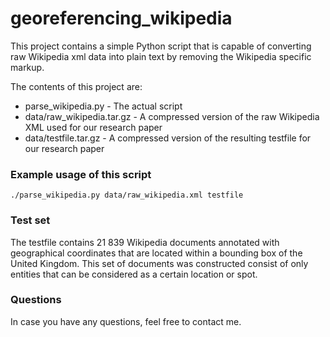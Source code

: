 georeferencing_wikipedia
========================

This project contains a simple Python script that is capable of converting raw Wikipedia xml data into plain text by removing the Wikipedia specific markup.

The contents of this project are:
* parse_wikipedia.py - The actual script
* data/raw_wikipedia.tar.gz - A compressed version of the raw Wikipedia XML used for our research paper
* data/testfile.tar.gz - A compressed version of the resulting testfile for our research paper

### Example usage of this script
  
    ./parse_wikipedia.py data/raw_wikipedia.xml testfile

### Test set

The testfile contains 21 839 Wikipedia documents annotated with geographical coordinates that are located within a bounding box of the United Kingdom. This set of documents was constructed consist of only entities that can be considered as a certain location or spot.

### Questions

In case you have any questions, feel free to contact me.
